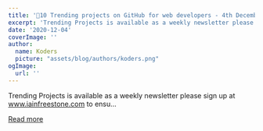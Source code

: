 ```yaml
---
title: '🚀10 Trending projects on GitHub for web developers - 4th December 2020'
excerpt: 'Trending Projects is available as a weekly newsletter please sign up at www.iainfreestone.com to ensu...'
date: '2020-12-04'
coverImage: ''
author:
  name: Koders
  picture: "assets/blog/authors/koders.png"
ogImage:
  url: ''
---
```


Trending Projects is available as a weekly newsletter please sign up at www.iainfreestone.com to ensu...

[Read more](https://dev.to/iainfreestone/10-trending-projects-on-github-for-web-developers-4th-december-2020-16ck)
